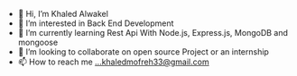 - 👋 Hi, I’m Khaled Alwakel
- 👀 I’m interested in Back End Development
- 🌱 I’m currently learning Rest Api With Node.js, Express.js, MongoDB and mongoose
- 💞️ I’m looking to collaborate on open source Project or an internship 
- 📫 How to reach me ...khaledmofreh33@gmail.com

<!---
khaled-alwakel/khaled-alwakel is a ✨ special ✨ repository because its `README.md` (this file) appears on your GitHub profile.
You can click the Preview link to take a look at your changes.
--->
